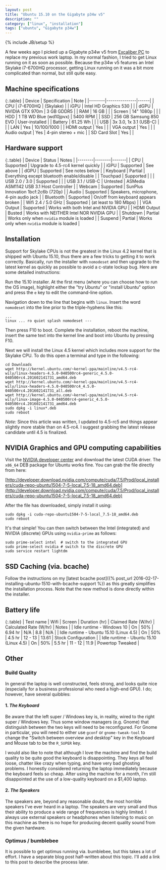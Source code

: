 ```yaml
---
layout: post
title: "Ubuntu 15.10 on the Gigabyte p34w v5"
description: ""
category: ["linux", "installation"]
tags: ["ubuntu", "Gigabyte p34w"]
---
```

{% include JB/setup %}

A few weeks ago I picked up a Gigabyte p34w v5 from
[Excaliber PC](http://www.excaliberpc.com/) to replace my previous work laptop.
In my normal fashion, I tried to get Linux running on it as soon as possible.
Because the p34w v5 features an Intel Skylake i7-6700HQ processor, getting
Linux running on it was a bit more complicated than normal, but still quite
easy.

## Machine specifications

{:.table}
| Device | Specification | Note |
|--------|---------------|------|
| CPU | i7-6700HQ | (Skylake) |
| iGPU | Intel HD Graphics 530 | |
| dGPU | NVIDIA GTX 970m | 3 GB GDDR5 |
| RAM | 16 GB | |
| Screen | 14" 1080p | |
| HDD | 1 TB WD Blue (wd10jpvx) | 5400 RPM |
| SSD | 256 GB Samsung 850 EVO | User-installed |
| Battery | 61.25 Wh | |
| USB | 3x 3.0, 1x 3.1 (USB-C) | |
| LAN | Yes | 10/100/1000 |
| HDMI output | Yes | |
| VGA output | Yes | |
| Audio output | Yes | 4-pin stereo + mic |
| SD Card Slot | Yes | |

## Hardware support

{:.table}
| Device | Status | Notes |
|--------|--------|-------|
| CPU | Supported | Upgrade to 4.5-rc4 kernel quickly |
| iGPU | Supported | See above |
| dGPU | Supported | See notes below |
| Keyboard | Partial | Everything except bluetooth enable/disable |
| Touchpad | Supported | |
| USB 2.0 / 3.0 | Supported | |
| USB 3.1 / USB-C | Untested | ASMedia ASM1142 USB 3.1 Host Controller |
| Webcam | Supported | SunPlus Innovation 1bcf:2c6b (720p) |
| Audio | Supported | Speakers, microphone, 4-pin audio jack |
| Bluetooth | Supported | On/off from keyboard appears broken |
| Wifi 2.4 / 5.0 GHz | Supported | (at least to 180 Mbps) |
| VGA Output | Supported | Works with both Intel and NVIDIA GPU |
| HDMI Output | Busted | Works with NEITHER Intel NOR NVIDIA GPU |
| Shutdown | Partial | Works only when `nvidia` module is loaded |
| Suspend | Partial | Works only when `nvidia` module is loaded |

## Installation

Support for Skylake CPUs is not the greatest in the Linux 4.2 kernel that
is shipped with Ubuntu 15.10, thus there are a few tricks to getting it to
work correctly. Basically, run the installer with `nomodeset` and then
upgrade to the latest kernel as quickly as possible to avoid a c-state lockup
bug. Here are some detailed instructions:

Run the 15.10 installer. At the first menu (where you can choose how
to run the OS image), highlight either the "try Ubuntu" or "install Ubuntu"
option and press the `e` key to edit the command-line option.

Navigation down to the line that begins with `linux`. Insert the word
`nomodeset` into the line prior to the triple-hyphens like this:

```
...
linux ... ro quiet splash nomodeset ---
```

Then press F10 to boot. Complete the installation, reboot the machine,
insert the same text into the kernel line and boot into Ubuntu by pressing F10.

Next we will install the Linux 4.5 kernel which includes more support
for the Skylake CPU. To do this open a terminal and type in the following:


    cd Downloads
    wget http://kernel.ubuntu.com/~kernel-ppa/mainline/v4.5-rc4-wily/linux-headers-4.5.0-040500rc4-generic_4.5.0-040500rc4.201602141731_amd64.deb
    wget http://kernel.ubuntu.com/~kernel-ppa/mainline/v4.5-rc4-wily/linux-headers-4.5.0-040500rc4_4.5.0-040500rc4.201602141731_all.deb
    wget http://kernel.ubuntu.com/~kernel-ppa/mainline/v4.5-rc4-wily/linux-image-4.5.0-040500rc4-generic_4.5.0-040500rc4.201602141731_amd64.deb
    sudo dpkg -i linux*.deb
    sudo reboot

*Note:* Since this article was written, I updated to 4.5-rc5 and things appear
slightly more stable than on 4.5-rc4. I suggest grabbing the latest release
candidate until 4.5 is finalized.

## NVIDIA Graphics and GPU computing capabilities

Visit the [NVIDIA developer center](https://developer.nvidia.com/cuda-downloads)
and download the latest CUDA driver. The `x86_64` DEB package for Ubuntu
works fine. You can grab the file directly from here:

[http://developer.download.nvidia.com/compute/cuda/7.5/Prod/local_installers/cuda-repo-ubuntu1504-7-5-local_7.5-18_amd64.deb](http://developer.download.nvidia.com/compute/cuda/7.5/Prod/local_installers/cuda-repo-ubuntu1504-7-5-local_7.5-18_amd64.deb)

After the file has downloaded, simply install it using:

    sudo dpkg -i cuda-repo-ubuntu1504-7-5-local_7.5-18_amd64.deb
    sudo reboot

It's that simple! You can then switch between the Intel (integrated) and NVIDIA
(discrete) GPUs using `nvidia-prime` as follows:

    sudo prime-select intel  # switch to the integrated GPU
    sudo prime-select nvidia # switch to the discrete GPU
    sudo service restart lightdm

## SSD Caching (via. bcache)

Follow the instructions on my
[latest bcache post]({% post_url 2016-02-17-installing-ubuntu-1510-with-bcache-support %})
as this greatly simplifies the installation process. Note that the new method
is done directly within the installer.


## Battery life

{:.table}
| Test name    | Wifi | Screen | Duration (hr) | Claimed Rate (W/hr) | Calculated Rate (W/hr) | Notes |
| Idle runtime - Windows 10               | On | 50% | 6.94 hr | N/A | 8.8 | N/A |
| Idle runtime - Ubuntu 15.10 (Linux 4.5) | On | 50% | 4.5 hr | 12 - 13 | 13.61 | Stock Configuration |
| Idle runtime - Ubuntu 15.10 (Linux 4.5) | On | 50% | 5.5 hr | 11 - 12 | 11.9  | Powertop Tweaked |

## Other

### Build Quality

In general the laptop is well constructed, feels strong, and looks quite nice
(especially for a business professional who need a high-end GPU). I do; however,
have several quibbles:

#### 1. *The Keyboard*

Be aware that the left super / Windows key is, in reality, wired to the right
super / Windows key. Thus some window managers (e.g. Gnome) that distinguish
between the two keys will need to be reconfigured. For Gnome in particular,
you will need to either use `gconf` or `gnome-tweak-tool` to change the
"Switch between overview and desktop" key in the Keyboard and Mouse tab
to be the `R_SUPER` key.

I would also like to note that although I love the machine and find the build
quality to be quite good the keyboard is disappointing.
They keys all feel loose, chatter like crazy when typing, and
have very bad ghosting problems. I honestly considered returning the laptop
immediately because the keyboard feels so cheap. After using the machine
for a month, I'm still disappointed at the use of a low-quality keyboard on
a $1,400 laptop.

#### 2. *The Speakers*

The speakers are, beyond any reasonable doubt, the most horrible speakers
I've ever heard in a laptop. The speakers are very small and thus their
ability to produce a wide range of frequencies is highly limited. I always
use external speakers or headphones when listening to music on this machine
as there is no hope for producing decent quality sound from the given hardware.

### Optimus / bumblebee

It is possible to get optimus running via. bumblebee, but this takes a lot of
effort. I have a separate blog post half-written about this topic. I'll
add a link to this post to describe the process later.
